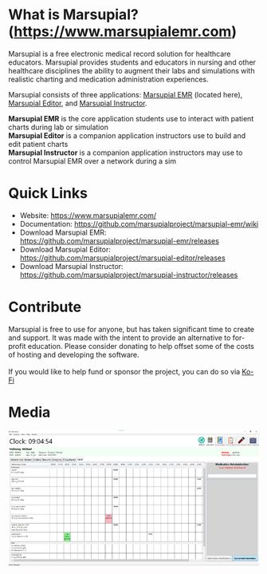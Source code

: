 # What is Marsupial? (https://www.marsupialemr.com)
Marsupial is a free electronic medical record solution for healthcare educators. Marsupial provides students and educators in nursing and other healthcare disciplines the ability to augment their labs and simulations with realistic charting and medication administration experiences.

Marsupial consists of three applications: [Marsupial EMR](https://github.com/marsupialproject/marsupial-emr) (located here), [Marsupial Editor](https://github.com/marsupialproject/marsupial-editor), and [Marsupial Instructor](https://github.com/marsupialproject/marsupial-instructor). 

**Marsupial EMR** is the core application students use to interact with patient charts during lab or simulation<br/>
**Marsupial Editor** is a companion application instructors use to build and edit patient charts<br/>
**Marsupial Instructor** is a companion application instructors may use to control Marsupial EMR over a network during a sim<br/>
# Quick Links
- Website: https://www.marsupialemr.com/
- Documentation: https://github.com/marsupialproject/marsupial-emr/wiki
- Download Marsupial EMR: https://github.com/marsupialproject/marsupial-emr/releases
- Download Marsupial Editor: https://github.com/marsupialproject/marsupial-editor/releases
- Download Marsupial Instructor: https://github.com/marsupialproject/marsupial-instructor/releases
# Contribute
Marsupial is free to use for anyone, but has taken significant time to create and support. It was made with the intent to provide an alternative to for-profit education. Please consider donating to help offset some of the costs of hosting and developing the software.<br/><br/>
If you would like to help fund or sponsor the project, you can do so via [Ko-Fi](https://ko-fi.com/marsupialemr)
# Media
![Marsupial EMR MAR screen](/images/marsupial-mar-small.png)

